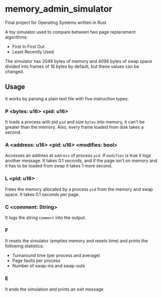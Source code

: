 # memory_admin_simulator

Final project for Operating Systems written in Rust

A toy simulator used to compare between two page replacement algorithms:

- First In First Out
- Least Recently Used

The simulator has 2048 bytes of memory and 4096 bytes of swap space divided into frames of 16 bytes by default, but these values can be changed.

## Usage

It works by parsing a plain text file with five instruction types:

### P \<bytes: u16> \<pid: u16>

It loads a process with pid `pid` and size `bytes` into memory, it can't be greater than the memory. Also, every frame loaded from disk takes a second.

### A \<address: u16> \<pid: u16> \<modifies: bool>

Accesses an address at `address` of process `pid`. If `modifies` is true it logs another message. It takes 0.1 seconds, and if the page isn't on memory and it has to be loaded from swap it takes 1 more second.

### L \<pid: u16>

Frees the memory allocated by a process `pid` from the memory and swap space. It takes 0.1 seconds per page.

### C \<comment: String>

It logs the string `comment` into the output.

### F

It resets the simulator (empties memory and resets time) and prints the following statistics:

- Turnaround time (per process and average)
- Page faults per process
- Number of swap-ins and swap-outs

### E

It ends the simulation and prints an exit message
